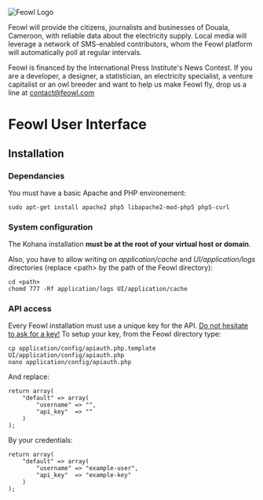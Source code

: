 ![Feowl Logo](http://www.feowl.com/comingsoon/assets/feowl_150px.png)

Feowl will provide the citizens, journalists and businesses of Douala, Cameroon, with reliable data about the electricity supply. Local media will leverage a network of SMS-enabled contributors, whom the Feowl platform will automatically poll at regular intervals.

Feowl is financed by the International Press Institute's News Contest.
If you are a developer, a designer, a statistician, an electricity specialist, a venture capitalist or an owl breeder and want to help us make Feowl fly, drop us a line at contact@feowl.com

# Feowl User Interface
## Installation
### Dependancies
You must have a basic Apache and PHP environement:

	sudo apt-get install apache2 php5 libapache2-mod-php5 php5-curl

### System configuration
The Kohana installation <b>must be at the root of your virtual host or domain</b>.

Also, you have to allow writing on <em>application/cache</em> and <em>UI/application/logs</em> directories (replace 	&lt;path> by the path of the Feowl directory):

	cd <path>
	chomd 777 -Rf application/logs UI/application/cache

### API access
Every Feowl installation must use a unique key for the API. [Do not hesitate to ask for a key!](mailto:contact@feowl.com)
To setup your key, from the Feowl directory type:

	cp application/config/apiauth.php.template UI/application/config/apiauth.php
	nano application/config/apiauth.php
	
And replace:

	return array(
		"default" => array(
			"username" => "",
			"api_key"  => ""
		)
	);
	
By your credentials:

	return array(
		"default" => array(
			"username" => "example-user",
			"api_key"  => "example-key"
		)
	);
